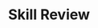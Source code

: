 ---
title: Skill Review

source:
- title: Common Core Basics
  subject: Social Studies
  chapter: 4
  toc_type: Lesson Review
  toc_number: 4.3
  pages: 164 - 169

questions:
  - excerpt: 1
    text: >
      Read the paragraph. Then fill in the chart to outline similarities and differences.
      <br /><br />
      What is the difference between international affairs and domestic affairs? Both have political, economic, and social aspects. Both are important in every presidential administration. Both are the subject of laws passed by Congress. International affairs, however, involve other countries. Domestic affairs, on the other hand,  involve only the United States. International affairs include matters such as foreign aid, wars, and trade relationships. Domestic affairs include health-care reform and tax cuts. International affairs are dealt with mainly at the national level, while domestic affairs affect national, state, and local levels of government.
  - number: 1
    text: >
      <table class="striped">
      <tr><th>International Affairs</th><th>Both</th><th>Domestic Affairs</th></tr>
      <tr><td></td><td></td><td></td></tr>
      <tr><td></td><td></td><td></td></tr>
      <tr><td></td><td></td><td></td></tr>
      </table>
    choice:
      - option: blank
    answer:
      - text: >
          <table class="striped">
          <tr><th>International Affairs</th><th>Both</th><th>Domestic Affairs</th></tr>
          <tr><td>involve other countries</td><td>political, economic, and social aspects</td><td>involve only the US</td></tr>
          <tr><td>mainly at national level</td><td>important in any presidential administration</td><td>affect all levels of government</td></tr>
          <tr><td></td><td>the subject of laws</td><td></td></tr>
          </table>
  - excerpt: 2
    text: >
      Diplomatic Recognition of Countries
      <table class="striped">
      <tr><th>Recognition Withheld</th><th>Recognition Granted</th></tr>
      <tr><td>Country's laws are not considered valid.</td><td>Country's laws are considered valid.</td></tr>
      <tr><td>Country cannot join international organizations.</td><td>Country is granted all the rights and privileges of other diplomatically recognized countries.</td></tr>
      </table>
  - number: 2
    text: >
      When a new nation is formed, the president can decide whether the United States should  grant diplomatic recognition to that nation. Explain why the president might decide for or against recognizing a new nation.
    choice:
      - option: blank
    answer:
      - text: >
          Sample answer: If the government of a country is taken over by a dictator, the United States would probably not recognize the new government as a legal government. When a country is not recognized, trade agreements and other treaties are no longer in effect.
        
layout: cc_review
---